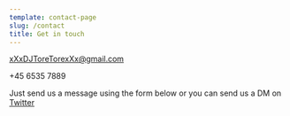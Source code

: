 ```yaml
---
template: contact-page
slug: /contact
title: Get in touch
---
```

xXxDJToreTorexXx@gmail.com

+45 6535 7889

Just send us a message using the form below or you can send us a DM on [Twitter](https://twitter.com/deadmau5)
